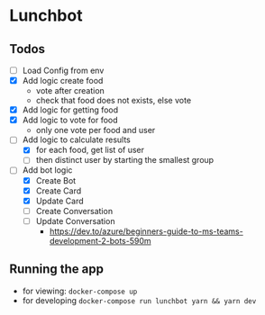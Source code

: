# Lunchbot

## Todos

- [ ] Load Config from env
- [x] Add logic create food
    - vote after creation
    - check that food does not exists, else vote
- [x] Add logic for getting food
- [x] Add logic to vote for food
    - only one vote per food and user
- [ ] Add logic to calculate results
    - [x] for each food, get list of user
    - [ ] then distinct user by starting the smallest group
- [ ] Add bot logic
  - [x] Create Bot
  - [x] Create Card
  - [x] Update Card
  - [ ] Create Conversation
  - [ ] Update Conversation
    - https://dev.to/azure/beginners-guide-to-ms-teams-development-2-bots-590m

## Running the app

- for viewing: `docker-compose up`
- for developing `docker-compose run lunchbot yarn && yarn dev`
